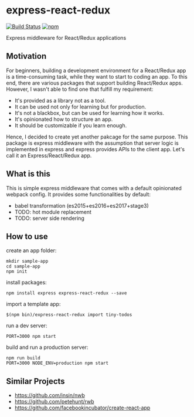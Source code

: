 # express-react-redux

[![Build Status](https://travis-ci.org/dai-shi/express-react-redux.svg?branch=master)](https://travis-ci.org/dai-shi/express-react-redux)
[![npm](https://img.shields.io/npm/v/express-react-redux.svg)](https://www.npmjs.com/package/express-react-redux)

Express middleware for React/Redux applications

## Motivation

For beginners, building a development environment for a React/Redux app
is a time-consuming task, while they want to start to coding an app.
To this end, there are various packages that support building React/Redux apps.
However, I wasn't able to find one that fulfill my requirement:

- It's provided as a library not as a tool.
- It can be used not only for learning but for production.
- It's not a blackbox, but can be used for learning how it works.
- It's opinionated how to structure an app.
- It should be customizable if you learn enough.

Hence, I decided to create yet another pakcage for the same purpose.
This package is express middleware with the assumption that server
logic is implemented in express and express provides APIs to the client app.
Let's call it an Express/React/Redux app.

## What is this

This is simple express middleware that comes with
a default opinionated webpack config.
It provides some functionalities by default:

- babel transformation (es2015+es2016+es2017+stage3)
- TODO: hot module replacement
- TODO: server side rendering 

## How to use

create an app folder:

```
mkdir sample-app
cd sample-app
npm init
```

install packages:

```
npm install express express-react-redux --save
```

import a template app:

```
$(npm bin)/express-react-redux import tiny-todos
```

run a dev server:

```
PORT=3000 npm start
```

build and run a production server:

```
npm run build
PORT=3000 NODE_ENV=production npm start
```

## Similar Projects

- https://github.com/insin/nwb
- https://github.com/petehunt/rwb
- https://github.com/facebookincubator/create-react-app                             
